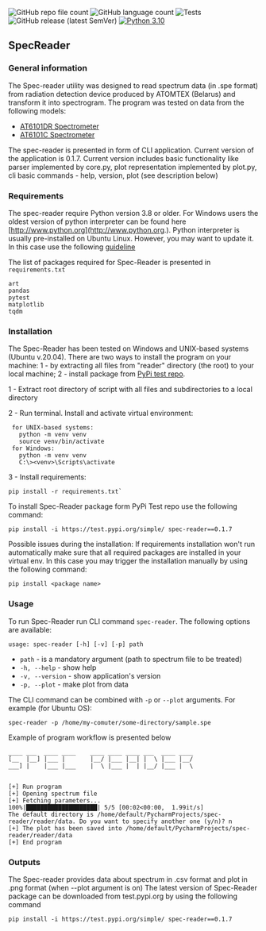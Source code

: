 ![GitHub repo file count](https://img.shields.io/github/directory-file-count/ADv0rnik/SpecReader?style=flat-square) ![GitHub language count](https://img.shields.io/github/languages/count/ADv0rnik/SpecReader?style=flat-square) ![Tests](https://github.com/mCodingLLC/SlapThatLikeButton-TestingStarterProject/actions/workflows/tests.yml/badge.svg) ![GitHub release (latest SemVer)](https://img.shields.io/github/v/release/ADv0rnik/SpecReader?style=flat-square) [![Python 3.10](https://img.shields.io/badge/python-3.12-blue.svg)](https://www.python.org/downloads/release/python-3100/)

## SpecReader
### General information
The Spec-reader utility was designed to read spectrum data (in .spe format) from radiation detection device produced by 
ATOMTEX (Belarus) and transform it into spectrogram. The program was tested on data from the following models:
- [AT6101DR Spectrometer](https://atomtex.com/en/at6101dr-spectrometer)
- [AT6101C Spectrometer](https://atomtex.com/en/portable-spectrometers-backpack-based-radiation-detectors-brd/at6101c-at6101cm-spectrometers)

The spec-reader is presented in form of CLI application. Current version of the application is 0.1.7. Current version includes basic functionality like parser implemented by core.py, plot representation implemented by plot.py, cli basic commands - help, version, plot (see description below) 

### Requirements

The spec-reader require Python version 3.8 or older. For Windows users the oldest version of python interpreter can be found
here [http://www.python.org](http://www.python.org.). Python interpreter is usually pre-installed on Ubuntu Linux. However,
you may want to update it. In this case use the following [guideline](https://linuxize.com/post/how-to-install-python-3-9-on-ubuntu-20-04/)

The list of packages required for Spec-Reader is presented in `requirements.txt`

```commandline
art
pandas
pytest
matplotlib
tqdm
```

### Installation 
The Spec-Reader has been tested on Windows and UNIX-based systems (Ubuntu v.20.04).
There are two ways to install the program on your machine: 1 - by extracting all files from "reader" directory (the root)
to your local machine; 2 - install package from [PyPi test repo](https://test.pypi.org/project/spec-reader/).

1 - Extract root directory of script with all files and subdirectories to a local directory

2 - Run terminal. Install and activate virtual environment:

     for UNIX-based systems:
       python -m venv venv
       source venv/bin/activate
     for Windows:    
       python -m venv venv
       C:\><venv>\Scripts\activate

3 - Install requirements: 

    pip install -r requirements.txt`

To install Spec-Reader package form PyPi Test repo use the following command:

`pip install -i https://test.pypi.org/simple/ spec-reader==0.1.7`

Possible issues during the installation:
If requirements installation won't run automatically make sure that all required packages are installed in your virtual env.
In this case you may trigger the installation manually by using the following command:

`pip install <package name>`

### Usage

To run Spec-Reader run CLI command `spec-reader`. The following options are available:

`usage: spec-reader [-h] [-v] [-p] path`

* `path` - is a mandatory argument (path to spectrum file to be treated) 
* `-h, --help` - show help
* `-v, --version` - show application's version
* `-p, --plot` - make plot from data

The CLI command can be combined with `-p` or `--plot` arguments. For example (for Ubuntu OS):

`spec-reader -p /home/my-comuter/some-directory/sample.spe`

Example of program workflow is presented below

```commandline
____ ___  ____ ____    ____ ____ ____ ___  ____ ____ 
[__  |__] |___ |       |__/ |___ |__| |  \ |___ |__/ 
___] |    |___ |___    |  \ |___ |  | |__/ |___ |  \ 


[+] Run program
[+] Opening spectrum file
[+] Fetching parameters...
100%|████████████████████| 5/5 [00:02<00:00,  1.99it/s]                                                                                                   
The default directory is /home/default/PycharmProjects/spec-reader/reader/data. Do you want to specify another one (y/n)? n
[+] The plot has been saved into /home/default/PycharmProjects/spec-reader/reader/data
[+] End program
```

### Outputs

The Spec-reader provides data about spectrum in .csv format and plot in .png format (when --plot argument is on)
The latest version of Spec-Reader package can be downloaded from test.pypi.org by using the following command

`pip install -i https://test.pypi.org/simple/ spec-reader==0.1.7`
